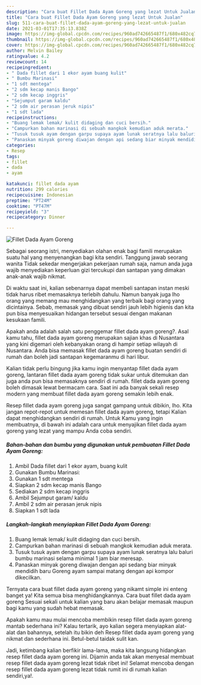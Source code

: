 ```yaml
---
description: "Cara buat Fillet Dada Ayam Goreng yang lezat Untuk Jualan"
title: "Cara buat Fillet Dada Ayam Goreng yang lezat Untuk Jualan"
slug: 511-cara-buat-fillet-dada-ayam-goreng-yang-lezat-untuk-jualan
date: 2021-03-01T17:35:13.838Z
image: https://img-global.cpcdn.com/recipes/960ad742665487f1/680x482cq70/fillet-dada-ayam-goreng-foto-resep-utama.jpg
thumbnail: https://img-global.cpcdn.com/recipes/960ad742665487f1/680x482cq70/fillet-dada-ayam-goreng-foto-resep-utama.jpg
cover: https://img-global.cpcdn.com/recipes/960ad742665487f1/680x482cq70/fillet-dada-ayam-goreng-foto-resep-utama.jpg
author: Melvin Bailey
ratingvalue: 4.2
reviewcount: 14
recipeingredient:
- " Dada fillet dari 1 ekor ayam buang kulit"
- " Bumbu Marinasi"
- "1 sdt mentega"
- "2 sdm kecap manis Bango"
- "2 sdm kecap inggris"
- "Sejumput garam kaldu"
- "2 sdm air perasan jeruk nipis"
- "1 sdt lada"
recipeinstructions:
- "Buang lemak lemak/ kulit didaging dan cuci bersih."
- "Campurkan bahan marinasi di sebuah mangkok kemudian aduk merata."
- "Tusuk tusuk ayam dengan garpu supaya ayam lunak seratnya lalu baluri bumbu marinasi selama minimal 1 jam biar meresap."
- "Panaskan minyak goreng diwajan dengan api sedang biar minyak mendidih baru Goreng ayam sampai matang dengan api kompor dikecilkan."
categories:
- Resep
tags:
- fillet
- dada
- ayam

katakunci: fillet dada ayam 
nutrition: 299 calories
recipecuisine: Indonesian
preptime: "PT24M"
cooktime: "PT47M"
recipeyield: "3"
recipecategory: Dinner

---
```



![Fillet Dada Ayam Goreng](https://img-global.cpcdn.com/recipes/960ad742665487f1/680x482cq70/fillet-dada-ayam-goreng-foto-resep-utama.jpg)

Sebagai seorang istri, menyediakan olahan enak bagi famili merupakan suatu hal yang menyenangkan bagi kita sendiri. Tanggung jawab seorang  wanita Tidak sekedar mengerjakan pekerjaan rumah saja, namun anda juga wajib menyediakan keperluan gizi tercukupi dan santapan yang dimakan anak-anak wajib nikmat.

Di waktu  saat ini, kalian sebenarnya dapat membeli santapan instan meski tidak harus ribet memasaknya terlebih dahulu. Namun banyak juga lho orang yang memang mau menghidangkan yang terbaik bagi orang yang dicintainya. Sebab, memasak yang dibuat sendiri jauh lebih higienis dan kita pun bisa menyesuaikan hidangan tersebut sesuai dengan makanan kesukaan famili. 



Apakah anda adalah salah satu penggemar fillet dada ayam goreng?. Asal kamu tahu, fillet dada ayam goreng merupakan sajian khas di Nusantara yang kini digemari oleh kebanyakan orang di hampir setiap wilayah di Nusantara. Anda bisa memasak fillet dada ayam goreng buatan sendiri di rumah dan boleh jadi santapan kegemaranmu di hari libur.

Kalian tidak perlu bingung jika kamu ingin menyantap fillet dada ayam goreng, lantaran fillet dada ayam goreng tidak sukar untuk ditemukan dan juga anda pun bisa memasaknya sendiri di rumah. fillet dada ayam goreng boleh dimasak lewat bermacam cara. Saat ini ada banyak sekali resep modern yang membuat fillet dada ayam goreng semakin lebih enak.

Resep fillet dada ayam goreng juga sangat gampang untuk dibikin, lho. Kita jangan repot-repot untuk memesan fillet dada ayam goreng, tetapi Kalian dapat menghidangkan sendiri di rumah. Untuk Kamu yang ingin membuatnya, di bawah ini adalah cara untuk menyajikan fillet dada ayam goreng yang lezat yang mampu Anda coba sendiri.

<!--inarticleads1-->

##### Bahan-bahan dan bumbu yang digunakan untuk pembuatan Fillet Dada Ayam Goreng:

1. Ambil  Dada fillet dari 1 ekor ayam, buang kulit
1. Gunakan  Bumbu Marinasi:
1. Gunakan 1 sdt mentega
1. Siapkan 2 sdm kecap manis Bango
1. Sediakan 2 sdm kecap inggris
1. Ambil Sejumput garam/ kaldu
1. Ambil 2 sdm air perasan jeruk nipis
1. Siapkan 1 sdt lada




<!--inarticleads2-->

##### Langkah-langkah menyiapkan Fillet Dada Ayam Goreng:

1. Buang lemak lemak/ kulit didaging dan cuci bersih.
1. Campurkan bahan marinasi di sebuah mangkok kemudian aduk merata.
1. Tusuk tusuk ayam dengan garpu supaya ayam lunak seratnya lalu baluri bumbu marinasi selama minimal 1 jam biar meresap.
1. Panaskan minyak goreng diwajan dengan api sedang biar minyak mendidih baru Goreng ayam sampai matang dengan api kompor dikecilkan.




Ternyata cara buat fillet dada ayam goreng yang nikamt simple ini enteng banget ya! Kita semua bisa menghidangkannya. Cara buat fillet dada ayam goreng Sesuai sekali untuk kalian yang baru akan belajar memasak maupun bagi kamu yang sudah hebat memasak.

Apakah kamu mau mulai mencoba membikin resep fillet dada ayam goreng mantab sederhana ini? Kalau tertarik, ayo kalian segera menyiapkan alat-alat dan bahannya, setelah itu bikin deh Resep fillet dada ayam goreng yang nikmat dan sederhana ini. Betul-betul taidak sulit kan. 

Jadi, ketimbang kalian berfikir lama-lama, maka kita langsung hidangkan resep fillet dada ayam goreng ini. Dijamin anda tak akan menyesal membuat resep fillet dada ayam goreng lezat tidak ribet ini! Selamat mencoba dengan resep fillet dada ayam goreng lezat tidak rumit ini di rumah kalian sendiri,ya!.

